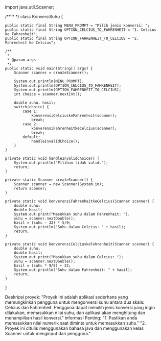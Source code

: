 import java.util.Scanner;

/**
 *
 */
class KonversiSuhu {

    public static final String MENU_PROMPT = "Pilih jenis konversi: ";
    public static final String OPTION_CELCIUS_TO_FAHRENHEIT = "1. Celcius ke Fahrenheit";
    public static final String OPTION_FAHRENHEIT_TO_CELCIUS = "2. Fahrenheit ke Celcius";

    /**
     *
     * @param args
     */
    public static void main(String[] args) {
        Scanner scanner = createScanner();

        System.out.println(MENU_PROMPT);
        System.out.println(OPTION_CELCIUS_TO_FAHRENHEIT);
        System.out.println(OPTION_FAHRENHEIT_TO_CELCIUS);
        int choice = scanner.nextInt();

        double suhu, hasil;
        switch(choice) {
            case 1:
                konverensiCelciuskeFahrenheit(scanner);
                break;
            case 2:
                konverensiFahrenheitkeCelcius(scanner);
                break;
            default:
                handleInvalidChoice();
        }
    }

    private static void handleInvalidChoice() {
        System.out.println("Pilihan tidak valid.");
        return;
    }

    private static Scanner createScanner() {
        Scanner scanner = new Scanner(System.in);
        return scanner;
    }

    private static void konverensiFahrenheitkeCelcius(Scanner scanner) {
        double suhu;
        double hasil;
        System.out.print("Masukkan suhu dalam Fahrenheit: ");
        suhu = scanner.nextDouble();
        hasil = (suhu - 32) * 5/9;
        System.out.println("Suhu dalam Celcius: " + hasil);
        return;
    }

    private static void konverensiCelciuskeFahrenheit(Scanner scanner) {
        double suhu;
        double hasil;
        System.out.print("Masukkan suhu dalam Celcius: ");
        suhu = scanner.nextDouble();
        hasil = (suhu * 9/5) + 32;
        System.out.println("Suhu dalam Fahrenheit: " + hasil);
        return;
    }
}


Deskripsi proyek: "Proyek ini adalah aplikasi sederhana yang memungkinkan pengguna untuk mengonversi suhu antara dua skala: Celcius dan Fahrenheit. Pengguna dapat memilih jenis konversi yang ingin dilakukan, memasukkan nilai suhu, dan aplikasi akan menghitung dan menampilkan hasil konversi."
informasi Penting: "1. Pastikan anda memasukkan nilai numerik saat diminta untuk memasukkan suhu."
                   "2. Proyek ini ditulis menggunakan bahasa java dan menggunakan kelas Scanner untuk menginput dari pengguna."
